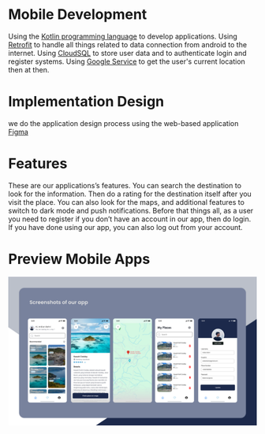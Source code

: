 # Mobile Development
Using the [Kotlin programming language][1] to develop applications. Using [Retrofit][2] to handle all things related to data connection from android to the internet. Using [CloudSQL][3] to store user data and to authenticate login and register systems. Using [Google Service][4] to get the user's current location then at then.

[1]: https://kotlinlang.org                          "Kotlin programming language"
[2]: https://square.github.io/retrofit               "Retrofit"
[3]: https://cloud.google.com/sql                    "CloudSQL"
[4]: https://cloud.google.com                        "Google Service"
[5]: https://www.figma.com/design/mlNJAhuP9P0FoCtrJ7AH1s/Untitled?node-id=0-1&t=RcOtFOxOOB1KX8kL-0 "Figma"

# Implementation Design
we do the application design process using the web-based application [Figma][5]

# Features
These are our applications’s features. You can search the destination to look for the information. Then do a rating for the destination itself after you visit the place. You can also look for the maps, and additional features to switch to dark mode and push notifications. Before that things all, as a user you need to register if you don’t have an account in our app, then do login. If you have done using our app, you can also log out from your account.

# Preview Mobile Apps
![alt text](https://github.com/destinatik-team/destinatik-mobile/blob/master/Screenshot.png?raw=true)
